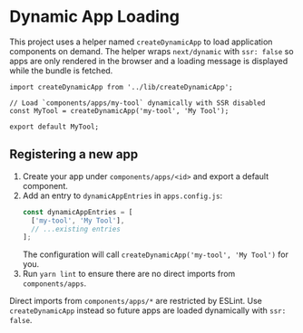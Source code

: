 # Dynamic App Loading

This project uses a helper named `createDynamicApp` to load application components
on demand. The helper wraps `next/dynamic` with `ssr: false` so apps are only
rendered in the browser and a loading message is displayed while the bundle is
fetched.

```tsx
import createDynamicApp from '../lib/createDynamicApp';

// Load `components/apps/my-tool` dynamically with SSR disabled
const MyTool = createDynamicApp('my-tool', 'My Tool');

export default MyTool;
```

## Registering a new app

1. Create your app under `components/apps/<id>` and export a default component.
2. Add an entry to `dynamicAppEntries` in `apps.config.js`:
   ```js
   const dynamicAppEntries = [
     ['my-tool', 'My Tool'],
     // ...existing entries
   ];
   ```
   The configuration will call `createDynamicApp('my-tool', 'My Tool')` for you.
3. Run `yarn lint` to ensure there are no direct imports from `components/apps`.

Direct imports from `components/apps/*` are restricted by ESLint. Use
`createDynamicApp` instead so future apps are loaded dynamically with
`ssr: false`.
